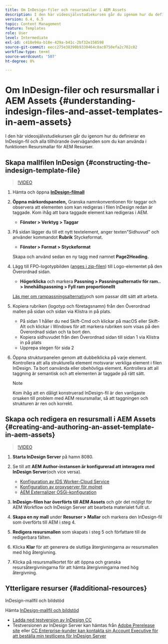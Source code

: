 ```yaml
---
title: Om InDesign-filer och resursmallar i AEM Assets
description: I den här videosjälvstudiekursen går du igenom hur du definierar en InDesign-fil och alla tillhörande överväganden som du kan använda i funktionen Resursmallar för AEM Resurser.
version: 6.4, 6.5
topic: Content Management
feature: Templates
role: User
level: Intermediate
exl-id: c418e94a-b18e-429a-b41c-2bf32e158598
source-git-commit: eecc275e38390b9330464c8ac0750efa2c702c82
workflow-type: tm+mt
source-wordcount: '507'
ht-degree: 0%

---
```


# Om InDesign-filer och resursmallar i AEM Assets {#understanding-indesign-files-and-asset-templates-in-aem-assets}

I den här videosjälvstudiekursen går du igenom hur du definierar en InDesign-fil och alla tillhörande överväganden som du kan använda i funktionen Resursmallar för AEM Resurser.

## Skapa mallfilen InDesign {#constructing-the-indesign-template-file}

>[!VIDEO](https://video.tv.adobe.com/v/19293?quality=12&learn=on)

1. Hämta och öppna [**InDesign-filmall**](assets/asset-templates-tutorial-video--supporting-files.zip)
2. **Öppna märkordspanelen,** Granska namnkonventionen för taggar och observera att elementen som kan redigeras i filen InDesign redan är taggade. Kom ihåg att bara taggade element kan redigeras i AEM.

   * **Fönster > Verktyg > Taggar**

3. På sidan lägger du till ett nytt textelement, anger texten&quot;Sidhuvud&quot; och använder kommandot **Rubrik** Styckeformat.

   * **Fönster > Format > Styckeformat**

   Skapa och använd sedan en ny tagg med namnet **Page2Heading.**

4. Lägg till FPO-logotypbilden ([anges i zip-filen](assets/asset-templates-tutorial-video--supporting-files.zip)) till Logo-elementet på den Överordnad sidan.

   * **Högerklicka** och markera **Passning > Passningsalternativ för ram.. > Innehållspassning > Fyll ram proportionellt**

   [Läs mer om rampassningsalternativ](https://helpx.adobe.com/indesign/using/frames-objects.html#fitting_objects_to_frames)och som passar ditt sätt att arbeta.

5. Kopiera rubriken (logotyp och företagsnamn) från den Överordnad mallen på sidan och sidan via Klistra in på plats.

   * På sidan 1 håller du ned Skift-Cmd och klickar på macOS eller Skift-Alt och klickar i Windows för att markera rubriken som visas på den Överordnad sidan och ta bort den.
   * Kopiera sidhuvudet från den Överordnad sidan till sidan 1 via Klistra in på plats
   * Upprepa stegen för sida 2

6. Öppna strukturpanelen genom att dubbelklicka på varje element. Kontrollera att alla strukturella element motsvarar verkliga element i filen InDesign. Ta bort oanvända eller obehövliga element. Kontrollera att all taggning är semantisk och att elementen är taggade på rätt sätt.

   >[!NOTE]
   >
   >Kom ihåg att en dåligt konstruerad InDesign-fil är den vanligaste orsaken till problem med AEM resursmallar, så att taggningen och strukturen är ren och korrekt.

## Skapa och redigera en resursmall i AEM Assets {#creating-and-authoring-an-asset-template-in-aem-assets}

>[!VIDEO](https://video.tv.adobe.com/v/19294?quality=12&learn=on)

1. **Starta InDesign Server** på hamn 8080.
2. Se till att **AEM Author-instansen är konfigurerad att interagera med InDesign Server**(och vice versa).

   * [Konfiguration av IDS Worker-Cloud Service](http://localhost:4502/etc/cloudservices/proxy/ids.html)
   * [Konfiguration av proxyserver för molnet](http://localhost:4502/etc/cloudservices/proxy.html)
   * [AEM Externalizer OSGi-konfiguration](http://localhost:4502/system/console/configMgr)

3. **InDesign-filen har överförts till AEM Assets** och gör det möjligt för AEM Workflow och InDesign Server att bearbeta materialet fullt ut.
4. **Skapa en ny mall** under **Resurser > Mallar** och markera den InDesign-fil som överförts till AEM i steg 4.
5. **Redigera resursmallen** som skapats i steg 5 och författare till de redigerbara fälten.
6. Klicka **Klar** för att generera de slutliga återgivningarna av resursmallen med hög återgivning.
7. Klicka på resursmallkortet för att öppna och granska resursåtergivningarna för att hämta återgivningarna med hög återgivning.

## Ytterligare resurser {#additional-resources}

InDesign-mallfil och bildstöd

Hämta [InDesign-mallfil och bildstöd](assets/asset-templates-tutorial-video--supporting-files-1.zip)

* [Ladda ned testversion av InDesign CC](https://creative.adobe.com/products/download/indesign)
* Testversionen av InDesign Server kan hämtas från [Adobe Prerelease site](https://www.adobeprerelease.com/) eller [CC Enterprise-kunder kan kontakta sin Account Executive för att beställa min testlicens för InDesign Server](https://www.adobe.com/products/indesignserver/faq.html)
